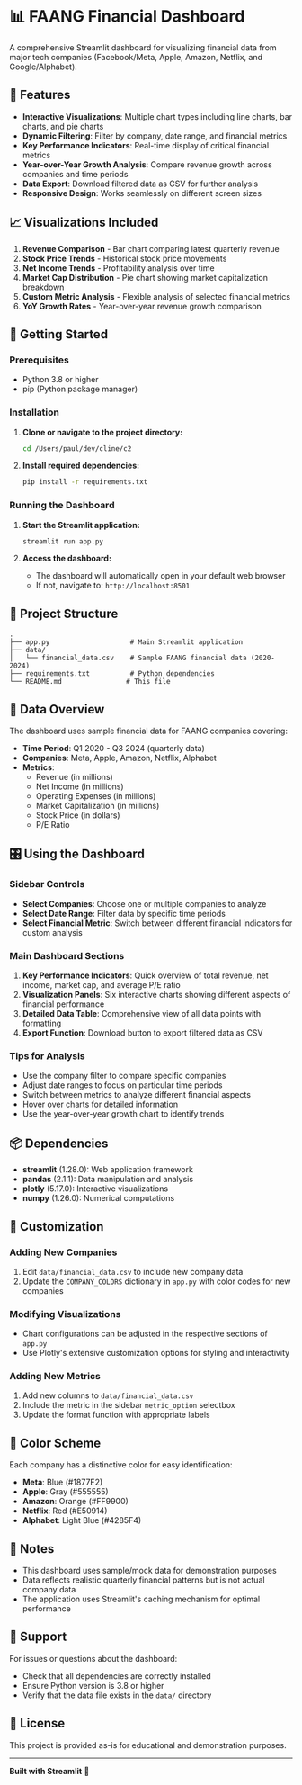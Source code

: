 # 📊 FAANG Financial Dashboard

A comprehensive Streamlit dashboard for visualizing financial data from major tech companies (Facebook/Meta, Apple, Amazon, Netflix, and Google/Alphabet).

## 🌟 Features

- **Interactive Visualizations**: Multiple chart types including line charts, bar charts, and pie charts
- **Dynamic Filtering**: Filter by company, date range, and financial metrics
- **Key Performance Indicators**: Real-time display of critical financial metrics
- **Year-over-Year Growth Analysis**: Compare revenue growth across companies and time periods
- **Data Export**: Download filtered data as CSV for further analysis
- **Responsive Design**: Works seamlessly on different screen sizes

## 📈 Visualizations Included

1. **Revenue Comparison** - Bar chart comparing latest quarterly revenue
2. **Stock Price Trends** - Historical stock price movements
3. **Net Income Trends** - Profitability analysis over time
4. **Market Cap Distribution** - Pie chart showing market capitalization breakdown
5. **Custom Metric Analysis** - Flexible analysis of selected financial metrics
6. **YoY Growth Rates** - Year-over-year revenue growth comparison

## 🚀 Getting Started

### Prerequisites

- Python 3.8 or higher
- pip (Python package manager)

### Installation

1. **Clone or navigate to the project directory:**
   ```bash
   cd /Users/paul/dev/cline/c2
   ```

2. **Install required dependencies:**
   ```bash
   pip install -r requirements.txt
   ```

### Running the Dashboard

1. **Start the Streamlit application:**
   ```bash
   streamlit run app.py
   ```

2. **Access the dashboard:**
   - The dashboard will automatically open in your default web browser
   - If not, navigate to: `http://localhost:8501`

## 📁 Project Structure

```
.
├── app.py                    # Main Streamlit application
├── data/
│   └── financial_data.csv    # Sample FAANG financial data (2020-2024)
├── requirements.txt          # Python dependencies
└── README.md                # This file
```

## 💾 Data Overview

The dashboard uses sample financial data for FAANG companies covering:
- **Time Period**: Q1 2020 - Q3 2024 (quarterly data)
- **Companies**: Meta, Apple, Amazon, Netflix, Alphabet
- **Metrics**:
  - Revenue (in millions)
  - Net Income (in millions)
  - Operating Expenses (in millions)
  - Market Capitalization (in millions)
  - Stock Price (in dollars)
  - P/E Ratio

## 🎛️ Using the Dashboard

### Sidebar Controls

- **Select Companies**: Choose one or multiple companies to analyze
- **Select Date Range**: Filter data by specific time periods
- **Select Financial Metric**: Switch between different financial indicators for custom analysis

### Main Dashboard Sections

1. **Key Performance Indicators**: Quick overview of total revenue, net income, market cap, and average P/E ratio
2. **Visualization Panels**: Six interactive charts showing different aspects of financial performance
3. **Detailed Data Table**: Comprehensive view of all data points with formatting
4. **Export Function**: Download button to export filtered data as CSV

### Tips for Analysis

- Use the company filter to compare specific companies
- Adjust date ranges to focus on particular time periods
- Switch between metrics to analyze different financial aspects
- Hover over charts for detailed information
- Use the year-over-year growth chart to identify trends

## 📦 Dependencies

- **streamlit** (1.28.0): Web application framework
- **pandas** (2.1.1): Data manipulation and analysis
- **plotly** (5.17.0): Interactive visualizations
- **numpy** (1.26.0): Numerical computations

## 🔧 Customization

### Adding New Companies

1. Edit `data/financial_data.csv` to include new company data
2. Update the `COMPANY_COLORS` dictionary in `app.py` with color codes for new companies

### Modifying Visualizations

- Chart configurations can be adjusted in the respective sections of `app.py`
- Use Plotly's extensive customization options for styling and interactivity

### Adding New Metrics

1. Add new columns to `data/financial_data.csv`
2. Include the metric in the sidebar `metric_option` selectbox
3. Update the format function with appropriate labels

## 🎨 Color Scheme

Each company has a distinctive color for easy identification:
- **Meta**: Blue (#1877F2)
- **Apple**: Gray (#555555)
- **Amazon**: Orange (#FF9900)
- **Netflix**: Red (#E50914)
- **Alphabet**: Light Blue (#4285F4)

## 📝 Notes

- This dashboard uses sample/mock data for demonstration purposes
- Data reflects realistic quarterly financial patterns but is not actual company data
- The application uses Streamlit's caching mechanism for optimal performance

## 🤝 Support

For issues or questions about the dashboard:
- Check that all dependencies are correctly installed
- Ensure Python version is 3.8 or higher
- Verify that the data file exists in the `data/` directory

## 📄 License

This project is provided as-is for educational and demonstration purposes.

---

**Built with Streamlit** 🎈
